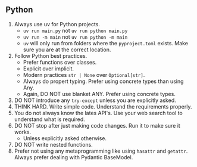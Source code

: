 ## Python

1. Always use uv for Python projects.
    - `uv run main.py` not `uv run python main.py`
    - `uv run -m main` not `uv run python -m main`
    - `uv` will only run from folders where the `pyproject.toml` exists. Make sure you are at the correct location.
2. Follow Python best practices.
    - Prefer functions over classes.
    - Explicit over implicit.
    - Modern practices `str | None` over `Optional[str]`.
    - Always do propert typing. Prefer using concrete types than using Any.
    - Again, DO NOT use blanket ANY. Prefer using concrete types.
3. DO NOT introduce any `try-except` unless you are explicitly asked.
4. THINK HARD. Write simple code. Understand the requirements properly.
5. You do not always know the lates API's. Use your web search tool to understand what is required.
6. DO NOT stop after just making code changes. Run it to make sure it works.
    - Unless explicitly asked otherwise.
7. DO NOT write nested functions.
8. Prefer not using any metaprogramming like using `hasattr` and `getattr`. Always prefer dealing with Pydantic BaseModel.
